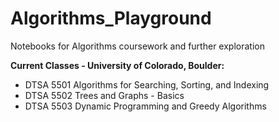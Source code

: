 # Algorithms_Playground
Notebooks for Algorithms coursework and further exploration

**Current Classes - University of Colorado, Boulder:**
- DTSA 5501 Algorithms for Searching, Sorting, and Indexing
- DTSA 5502 Trees and Graphs - Basics
- DTSA 5503 Dynamic Programming and Greedy Algorithms
